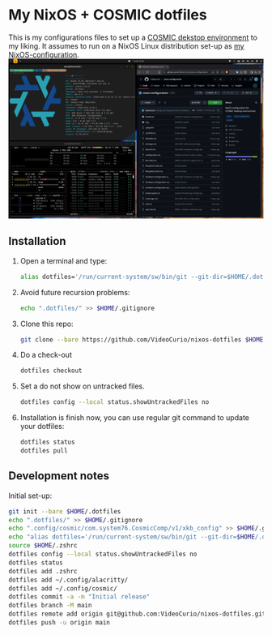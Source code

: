 # My NixOS + COSMIC dotfiles
This is my configurations files to set up a [COSMIC dekstop environment](https://system76.com/cosmic/) to my liking. It assumes to run on a NixOS Linux distribution set-up as [my NixOS-configuration](https://github.com/VideoCurio/nixos-configuration).
![NixOS COSMIC screenshot](https://github.com/VideoCurio/nixos-configuration/blob/master/img/screenshot2.png?raw=true "NixOS with COSMIC DE")

## Installation

1. Open a terminal and type:
   ```bash
   alias dotfiles='/run/current-system/sw/bin/git --git-dir=$HOME/.dotfiles/ --work-tree=$HOME'
   ```
2. Avoid future recursion problems:
   ```bash
   echo ".dotfiles/" >> $HOME/.gitignore
   ```
3. Clone this repo:
   ```bash
   git clone --bare https://github.com/VideoCurio/nixos-dotfiles $HOME/.dotfiles
   ```
4. Do a check-out
   ```bash
   dotfiles checkout
   ```
5. Set a do not show on untracked files.
   ```bash
   dotfiles config --local status.showUntrackedFiles no
   ```
6. Installation is finish now, you can use regular git command to update your dotfiles:
   ```bash
   dotfiles status
   dotfiles pull
   ```

## Development notes
Initial set-up:
```bash
git init --bare $HOME/.dotfiles
echo ".dotfiles/" >> $HOME/.gitignore
echo ".config/cosmic/com.system76.CosmicComp/v1/xkb_config" >> $HOME/.gitignore
echo "alias dotfiles='/run/current-system/sw/bin/git --git-dir=$HOME/.dotfiles/ --work-tree=$HOME'" >> $HOME/.zshrc
source $HOME/.zshrc
dotfiles config --local status.showUntrackedFiles no
dotfiles status
dotfiles add .zshrc
dotfiles add ~/.config/alacritty/
dotfiles add ~/.config/cosmic/
dotfiles commit -a -m "Initial release"
dotfiles branch -M main
dotfiles remote add origin git@github.com:VideoCurio/nixos-dotfiles.git
dotfiles push -u origin main
```